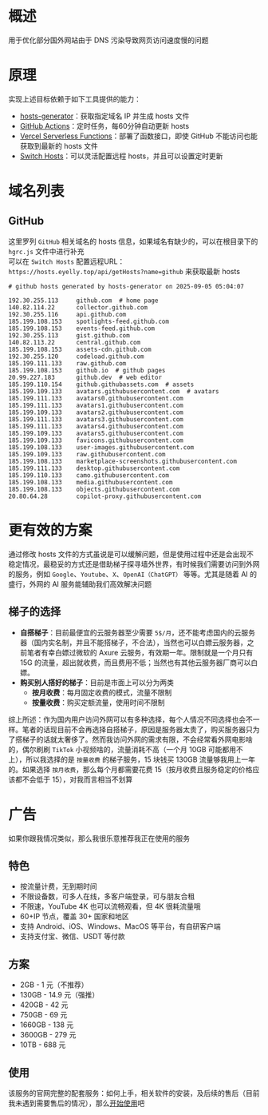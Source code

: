 
# 概述
用于优化部分国外网站由于 DNS 污染导致网页访问速度慢的问题
# 原理
实现上述目标依赖于如下工具提供的能力：

* [hosts-generator](https://github.com/eyelly-wu/hosts-generator)：获取指定域名 IP 并生成 hosts 文件
* [GitHub Actions](https://github.com/features/actions)：定时任务，每60分钟自动更新 hosts
* [Vercel Serverless Functions](https://vercel.com/docs/concepts/functions/serverless-functions)：部署了函数接口，即使 GitHub 不能访问也能获取到最新的 hosts 文件
* [Switch Hosts](https://swh.app/zh)：可以灵活配置远程 hosts，并且可以设置定时更新


# 域名列表

## GitHub
这里罗列 `GitHub` 相关域名的 hosts 信息，如果域名有缺少的，可以在根目录下的 `hgrc.js` 文件中进行补充<br />可以在 `Switch Hosts` 配置远程URL：`https://hosts.eyelly.top/api/getHosts?name=github` 来获取最新 hosts
```text
# github hosts generated by hosts-generator on 2025-09-05 05:04:07

192.30.255.113     github.com  # home page
140.82.114.22      collector.github.com  
192.30.255.116     api.github.com  
185.199.108.153    spotlights-feed.github.com  
185.199.108.153    events-feed.github.com  
192.30.255.113     gist.github.com  
140.82.113.22      central.github.com  
185.199.108.153    assets-cdn.github.com  
192.30.255.120     codeload.github.com  
185.199.111.133    raw.github.com  
185.199.108.153    github.io  # github pages
20.99.227.183      github.dev  # web editor
185.199.110.154    github.githubassets.com  # assets
185.199.109.133    avatars.githubusercontent.com  # avatars
185.199.111.133    avatars0.githubusercontent.com  
185.199.111.133    avatars1.githubusercontent.com  
185.199.109.133    avatars2.githubusercontent.com  
185.199.111.133    avatars3.githubusercontent.com  
185.199.111.133    avatars4.githubusercontent.com  
185.199.109.133    avatars5.githubusercontent.com  
185.199.109.133    favicons.githubusercontent.com  
185.199.108.133    user-images.githubusercontent.com  
185.199.109.133    raw.githubusercontent.com  
185.199.108.133    marketplace-screenshots.githubusercontent.com  
185.199.111.133    desktop.githubusercontent.com  
185.199.110.133    camo.githubusercontent.com  
185.199.108.133    media.githubusercontent.com  
185.199.108.133    objects.githubusercontent.com  
20.80.64.28        copilot-proxy.githubusercontent.com  
```

# 更有效的方案
通过修改 hosts 文件的方式虽说是可以缓解问题，但是使用过程中还是会出现不稳定情况，最稳妥的方式还是借助梯子探寻墙外世界，有时候我们需要访问到外网的服务，例如 `Google`、`Youtube`、`X`、`OpenAI（ChatGPT）` 等等。尤其是随着 AI 的盛行，外网的 AI 服务能辅助我们高效解决问题<br />
## 梯子的选择

* <b>自搭梯子</b>：目前最便宜的云服务器至少需要 `5$/月`，还不能考虑国内的云服务器（国内实名制，并且不能搭梯子，不合法），当然也可以白嫖云服务器，之前笔者有幸白嫖过微软的 Axure 云服务，有效期一年。限制就是一个月只有 15G 的流量，超出就收费，而且费用不低；当然也有其他云服务器厂商可以白嫖。
* <b>购买别人搭好的梯子</b>：目前是市面上可以分为两类
   * <b>按月收费</b>：每月固定收费的模式，流量不限制
   * <b>按量收费</b>：购买定额流量，使用时间不限制

综上所述：作为国内用户访问外网可以有多种选择，每个人情况不同选择也会不一样。笔者的话现目前不会再选择自搭梯子，原因是服务器太贵了，购买服务器只为了搭梯子的话就太奢侈了。然而我访问外网的需求有限，不会经常看外网电影啥的，偶尔刷刷 `TikTok` 小视频啥的，流量消耗不高（一个月 10GB 可能都用不上），所以我选择的是 `按量收费` 的梯子服务，15 块钱买 130GB 流量够我用上一年的。如果选择 `按月收费`，那么每个月都需要花费 15（按月收费且服务稳定的价格应该都不会低于 15），对我而言相当不划算
# 广告
如果你跟我情况类似，那么我很乐意推荐我正在使用的服务
## 特色

* 按流量计费，无到期时间
* 不限设备数，可多人在线，多客户端登录，可与朋友合租
* 不限速，YouTube 4K 也可以流畅观看，但 4K 很耗流量哦
* 60+IP  节点，覆盖 30+ 国家和地区
* 支持 Android、iOS、Windows、MacOS 等平台，有自研客户端
* 支持支付宝、微信、USDT 等付款


## 方案

* 2GB - 1 元（不推荐）
* 130GB - 14.9 元（强推）
* 420GB - 42 元
* 750GB - 69 元
* 1660GB - 138 元
* 3600GB - 279 元
* 10TB - 688 元


## 使用
该服务的官网完整的配套服务：如何上手，相关软件的安装，及后续的售后（目前我未遇到需要售后的情况），那么[开始使用](https://mojie.app/register?aff=yqKCB1qB)吧